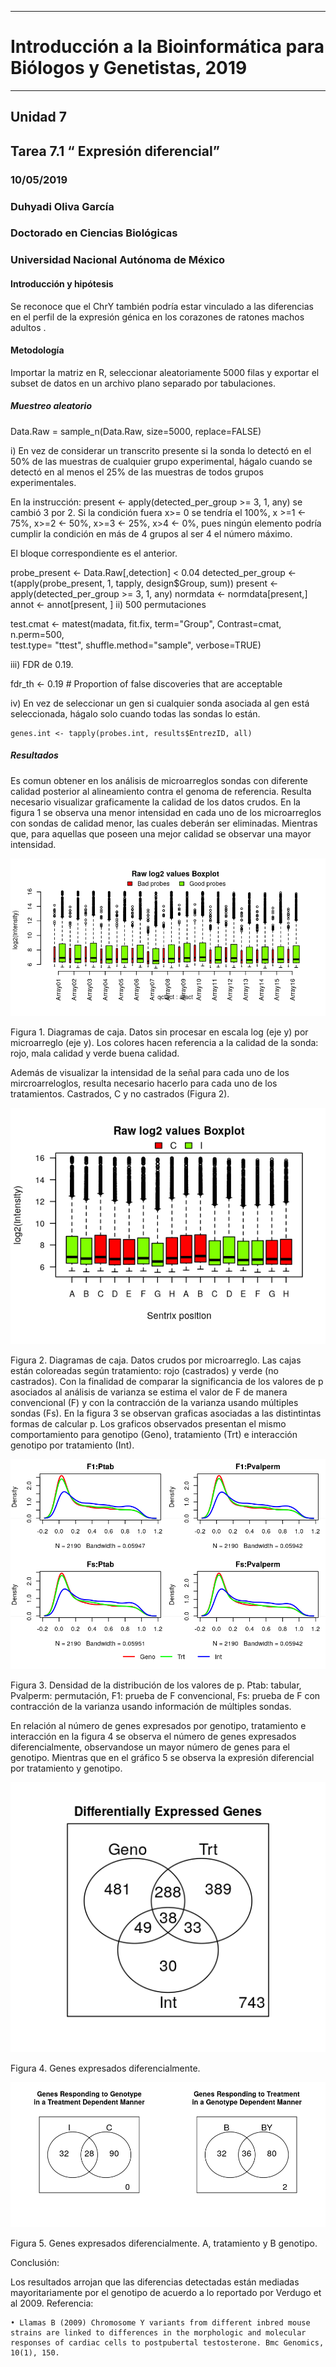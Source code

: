 - - -
# Introducción a la Bioinformática para Biólogos y Genetistas, 2019
-------------------

## Unidad 7 

## Tarea 7.1 “ Expresión diferencial”

### 10/05/2019

### Duhyadi Oliva García 
### Doctorado en Ciencias Biológicas 
### Universidad Nacional Autónoma de México 

#### Introducción y hipótesis 

Se reconoce que el  ChrY también podría estar vinculado a las diferencias en el perfil de la expresión génica en los corazones de ratones machos adultos . 

#### Metodología  

Importar la matriz en R, seleccionar aleatoriamente 5000 filas y exportar el subset de datos en un archivo plano separado por tabulaciones.

##### Muestreo aleatorio
Data.Raw = sample_n(Data.Raw, size=5000, replace=FALSE)

i) En vez de considerar un transcrito presente si la sonda lo detectó en el 50% de las muestras 	de cualquier grupo experimental, hágalo cuando se detectó en al menos el 25% de las muestras 	de todos grupos experimentales.
		
En la instrucción:
present  <- apply(detected_per_group >= 3, 1, any)
se cambió 3 por 2. Si la condición fuera x>= 0 se tendría el 100%, x >=1 ← 75%, x>=2 		← 50%, x>=3 ← 25%, x>4 ← 0%, pues ningún elemento podría cumplir la condición 		en más de 4 grupos al ser 4 el número máximo. 

El bloque correspondiente es el anterior. 

probe_present      <- Data.Raw[,detection] < 0.04
detected_per_group <- t(apply(probe_present, 1, tapply, design$Group, sum))
present  <- apply(detected_per_group >= 3, 1, any)
normdata <- normdata[present,]
annot    <- annot[present, ]
ii) 500 permutaciones 
		
test.cmat <- matest(madata, fit.fix, term="Group", Contrast=cmat, n.perm=500, 		
test.type= "ttest", shuffle.method="sample", verbose=TRUE)

iii) FDR de 0.19.
	
fdr_th     <- 0.19 # Proportion of false discoveries that are acceptable

iv) En vez de seleccionar un gen si cualquier sonda asociada al gen está seleccionada, hágalo 	solo cuando todas las sondas lo están.
 
	genes.int <- tapply(probes.int, results$EntrezID, all)

##### Resultados 

Es comun obtener en los análisis de microarreglos sondas con diferente calidad posterior al alineamiento contra el genoma de referencia. Resulta necesario visualizar graficamente la calidad de los datos crudos. En la figura 1 se observa una menor intensidad en cada uno de los microarreglos con sondas de calidad menor, las cuales deberán ser eliminadas. Mientras que, para aquellas que poseen una mejor calidad se observar una mayor intensidad. 


!["Figura 1"](https://github.com/Duhyadi/Tareas_BioinfRepro2019_DOG/blob/master/boxplot_raw_probe_qc.png)







Figura 1. Diagramas de caja. Datos sin procesar en escala log (eje y) por microarreglo (eje y). Los colores hacen referencia a la calidad de la sonda: rojo, mala calidad y verde buena calidad.  

Además de visualizar la intensidad de la señal para cada uno de los mircroarreloglos, resulta necesario hacerlo para cada uno de los tratamientos. Castrados, C y no castrados (Figura 2). 



!["Figura 2"](https://github.com/Duhyadi/Tareas_BioinfRepro2019_DOG/blob/master/boxplot_raw_treatment.png )







 Figura 2. Diagramas de caja. Datos crudos por microarreglo. Las cajas están coloreadas según tratamiento: rojo (castrados) y verde (no castrados). 
Con la finalidad de comparar la significancia de los valores de p asociados al análisis de varianza se estima el valor de F de manera convencional (F) y con la contracción de la varianza usando múltiples sondas (Fs). En la figura 3 se observan graficas asociadas a las distintintas formas de calcular p. Los graficos observados presentan el mismo comportamiento para genotipo (Geno), tratamiento (Trt) e interacción genotipo por tratamiento (Int). 



!["Figura 3"](https://github.com/Duhyadi/Tareas_BioinfRepro2019_DOG/blob/master/P-values%20Hist.png )










Figura 3. Densidad de la distribución de los valores de p. Ptab: tabular, Pvalperm: permutación, F1: prueba de F convencional, Fs: prueba de F con contracción de la varianza usando información de múltiples sondas. 

En relación al número de genes expresados por genotipo,  tratamiento e interacción en la figura 4 se observa el número de genes expresados diferencialmente, observandose un mayor número de genes para el genotipo. Mientras que en el gráfico 5 se observa la expresión diferencial por tratamiento y genotipo. 




![Figura 4](https://github.com/Duhyadi/Tareas_BioinfRepro2019_DOG/blob/master/vennDiagram_DiffExprs.png)








Figura 4. Genes expresados diferencialmente. 




![Figura 5 ](https://github.com/Duhyadi/Tareas_BioinfRepro2019_DOG/blob/master/vennDiagram_Int.png)








Figura 5. Genes expresados diferencialmente. A, tratamiento y B genotipo. 

Conclusión: 

Los resultados arrojan que las diferencias detectadas están mediadas mayoritariamente por el genotipo de acuerdo a lo reportado por Verdugo et al 2009. 
Referencia: 

    • Llamas B (2009) Chromosome Y variants from different inbred mouse strains are linked to differences in the morphologic and molecular responses of cardiac cells to postpubertal testosterone. Bmc Genomics, 10(1), 150.



